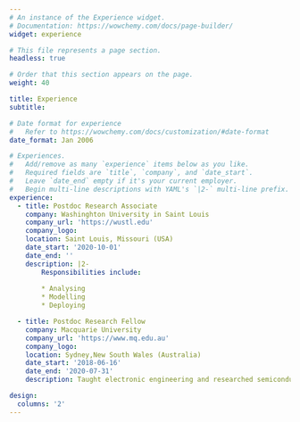 ```yaml
---
# An instance of the Experience widget.
# Documentation: https://wowchemy.com/docs/page-builder/
widget: experience

# This file represents a page section.
headless: true

# Order that this section appears on the page.
weight: 40

title: Experience
subtitle:

# Date format for experience
#   Refer to https://wowchemy.com/docs/customization/#date-format
date_format: Jan 2006

# Experiences.
#   Add/remove as many `experience` items below as you like.
#   Required fields are `title`, `company`, and `date_start`.
#   Leave `date_end` empty if it's your current employer.
#   Begin multi-line descriptions with YAML's `|2-` multi-line prefix.
experience:
  - title: Postdoc Research Associate
    company: Washinghton University in Saint Louis
    company_url: 'https://wustl.edu'
    company_logo: 
    location: Saint Louis, Missouri (USA)
    date_start: '2020-10-01'
    date_end: ''
    description: |2-
        Responsibilities include:
        
        * Analysing
        * Modelling
        * Deploying

  - title: Postdoc Research Fellow
    company: Macquarie University
    company_url: 'https://www.mq.edu.au'
    company_logo: 
    location: Sydney,New South Wales (Australia)
    date_start: '2018-06-16'
    date_end: '2020-07-31'
    description: Taught electronic engineering and researched semiconductor physics.

design:
  columns: '2'
---
```

